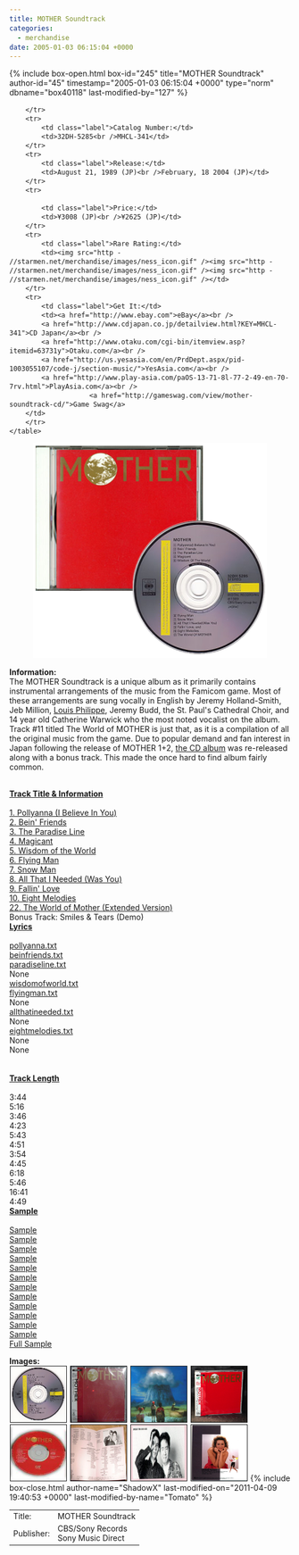 ```yaml
---
title: MOTHER Soundtrack
categories:
  - merchandise
date: 2005-01-03 06:15:04 +0000
---
```

{% include box-open.html box-id="245" title="MOTHER Soundtrack" author-id="45" timestamp="2005-01-03 06:15:04 +0000" type="norm" dbname="box40118" last-modified-by="127" %}
<div class="gameinfo">
	<table>
		<tr>
			<td class="label">Title:</td>
			<td>MOTHER Soundtrack</td>
		</tr>
		<tr>
			<td class="label">Publisher:</td>
			<td>CBS/Sony Records<br />Sony Music Direct</td>

		</tr>
		<tr>
			<td class="label">Catalog Number:</td>
			<td>32DH-5285<br />MHCL-341</td>
		</tr>
		<tr>
			<td class="label">Release:</td>
			<td>August 21, 1989 (JP)<br />February, 18 2004 (JP)</td>
		</tr>
		<tr>

			<td class="label">Price:</td>
			<td>¥3008 (JP)<br />¥2625 (JP)</td>
		</tr>
		<tr>
			<td class="label">Rare Rating:</td>
			<td><img src="http - //starmen.net/merchandise/images/ness_icon.gif" /><img src="http - //starmen.net/merchandise/images/ness_icon.gif" /><img src="http - //starmen.net/merchandise/images/ness_icon.gif" /></td>
		</tr>
		<tr>
			<td class="label">Get It:</td>
			<td><a href="http://www.ebay.com">eBay</a><br />
			<a href="http://www.cdjapan.co.jp/detailview.html?KEY=MHCL-341">CD Japan</a><br />
			<a href="http://www.otaku.com/cgi-bin/itemview.asp?itemid=63731y">Otaku.com</a><br />
			<a href="http://us.yesasia.com/en/PrdDept.aspx/pid-1003055107/code-j/section-music/">YesAsia.com</a><br />
			<a href="http://www.play-asia.com/paOS-13-71-8l-77-2-49-en-70-7rv.html">PlayAsia.com</a><br />
                        <a href="http://gameswag.com/view/mother-soundtrack-cd/">Game Swag</a>
		</td>
		</tr>
	</table>
</div>

<p>
	<center>
	<img src="/merchandise/images/m1cd_title.png" border="0" title="MOTHER Soundtrack" />
	</center>
</p>

<b>Information:</b>
	<br />
	The MOTHER Soundtrack is a unique album as it primarily contains instrumental arrangements of the music from the Famicom game. Most of these arrangements are sung vocally in English by Jeremy Holland-Smith, Jeb Million, 
	<a href="http://boldstate.com/2010/07/02/video-games-are-beautiful-flying-man-mother-ost/">Louis Philippe</a>, 
	Jeremy Budd, the St. Paul's Cathedral Choir, and 14 year old Catherine Warwick who the most noted 
	vocalist on the album. Track #11 titled The World of MOTHER is just that, as it is a compilation of all the original 
	music from the game. Due to popular demand and fan interest in Japan following the release of MOTHER 1+2, <a href="http://starmen.net/merchandise/music/m1cd.php">the CD album</a> was re-released along with a bonus track. 
	This made the once hard to find album fairly common.
<br /><br />

<table1 />
        <b><u>Track Title & Information</u></b><br /><br />
        <a href="trackinfo/pollyanna.txt">1. Pollyanna (I Believe In You)</a><br />
	<a href="trackinfo/beinfriends.txt">2. Bein' Friends</a><br />
	<a href="trackinfo/paradiseline.txt">3. The Paradise Line</a><br />
	<a href="trackinfo/magicant.txt">4. Magicant</a><br />
	<a href="trackinfo/wisdomoftheworld.txt">5. Wisdom of the World</a><br />
	<a href="trackinfo/flyingman.txt">6. Flying Man</a><br />
	<a href="trackinfo/snowman.txt">7. Snow Man</a><br />
	<a href="trackinfo/allthatineeded.txt">8. All That I Needed (Was You)</a><br />
	<a href="trackinfo/fallinlove.txt">9. Fallin' Love</a><br />
	<a href="trackinfo/eightmelodies.txt">10. Eight Melodies</a><br />
	<a href="trackinfo/worldofmother.txt">22. The World of Mother (Extended Version)</a><br />
	Bonus Track: Smiles & Tears (Demo)<br />
<table2 />
        <u><b>Lyrics</b></u><br /><br />
        <a href="lyrics/pollyanna.txt">pollyanna.txt</a><br />
	<a href="lyrics/beinfriends.txt">beinfriends.txt</a><br />
	<a href="lyrics/paradiseline.txt">paradiseline.txt</a><br />
	None<br />
	<a href="lyrics/wisdomofworld.txt">wisdomofworld.txt</a><br />
	<a href="lyrics/flyingman.txt">flyingman.txt</a><br />
	None<br />
	<a href="lyrics/allthatineeded.txt">allthatineeded.txt</a><br />
	None<br />
	<a href="lyrics/eightmelodies.txt">eightmelodies.txt</a><br />
	None<br />
	None<br />
	<br /><br />
<table2 />
	<u><b>Track Length</b></u><br /><br />
	3:44<br />
	5:16<br />
	3:46<br />
	4:23<br />
	5:43<br />
	4:51<br />
	3:54<br />
	4:45<br />
	6:18<br />
	5:46<br />
	16:41<br />
	4:49<br />
<table2 />
	<u><b>Sample</b></u><br /><br />
	<a href="samples/MOTHER - 01 - Pollyanna (I Believe In You) [Sample].mp3">Sample</a><br />
	<a href="samples/MOTHER - 02 - Bein' Friends [Sample].mp3">Sample</a><br />
	<a href="samples/MOTHER - 03 - The Paradise Line [Sample].mp3">Sample</a><br />
	<a href="samples/MOTHER - 04 - Magicant [Sample].mp3">Sample</a><br />
	<a href="samples/MOTHER - 05 - Wisdom of the World [Sample].mp3">Sample</a><br />
	<a href="samples/MOTHER - 06 - Flying Man [Sample].mp3">Sample</a><br />
	<a href="samples/MOTHER - 07 - Snowman [Sample].mp3">Sample</a><br />
	<a href="samples/MOTHER - 08 - All That I Needed (Was You) [Sample].mp3">Sample</a><br />
	<a href="samples/MOTHER - 09 - Fallin' Love [Sample].mp3">Sample</a><br />
	<a href="samples/MOTHER - 10 - Eight Melodies [Sample].mp3">Sample</a><br />
	<a href="samples/MOTHER - 11 - The World of Mother [Sample].mp3">Sample</a><br />
	<a href="samples/MOTHER - 12 - Smiles and Tears (Demo Track) [Sample].mp3">Sample</a><br />
	<a href="samples/MOTHER - [Full Sample].mp3">Full Sample</a><br />
<table3 />

<b>Images:</b>
	<br />
<a href="/merchandise/images/mother1cd00.jpg" ><img src="/merchandise/images/mother1cd00.jpg" title="MOTHER Soundtrack CD" border="1" width="100" height="100" hspace="1" /></a>
<a href="/merchandise/images/mother1cd.jpg" ><img src="/merchandise/images/mother1cd.jpg" title="MOTHER Soundtrack Album (Front)" border="1" width="100" height="100" hspace="1" /></a>
<a href="/merchandise/images/real_eb.jpg.jpg" ><img src="/merchandise/images/real_eb.jpg" title="MOTHER Soundtrack Album (Back)" border="1" width="100" height="100" hspace="1" /></a>
<a href="/merchandise/images/m1cd_rerelease_front.jpg" ><img src="/merchandise/images/m1cd_rerelease_front.jpg" title="MOTHER Soundtrack Re-release Album (Front)" border="1" width="100" height="100" hspace="1" /></a>
<a href="/merchandise/images/m1cd_rerelease.jpg" ><img src="/merchandise/images/m1cd_rerelease.jpg" title="MOTHER Soundtrack Re-release CD" border="1" width="100" height="100" hspace="1" /></a>
<a href="/merchandise/images/m1cdbook.jpg" ><img src="/merchandise/images/m1cdbook.jpg" title="MOTHER Soundtrack Book" border="1" width="100" height="100" hspace="1" /></a>
<a href="/merchandise/images/itoi.jpg" ><img src="/merchandise/images/itoi.jpg" title="Shigesato Itoi & Keiichi Suzuki" border="1" width="100" height="100" hspace="1" /></a>
<a href="/merchandise/images/cw.jpg" ><img src="/merchandise/images/cw.jpg" title="Catherine Warwick" border="1" width="100" height="100" hspace="1" /></a>
{% include box-close.html author-name="ShadowX" last-modified-on="2011-04-09 19:40:53 +0000" last-modified-by-name="Tomato" %}
